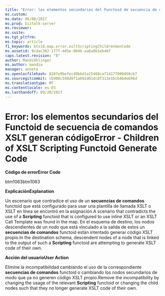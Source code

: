 ```yaml
---
title: "Error: los elementos secundarios del Functoid de secuencia de comandos XSLT generan código | Documentos de Microsoft"
ms.custom: 
ms.date: 06/08/2017
ms.prod: biztalk-server
ms.reviewer: 
ms.suite: 
ms.tgt_pltfrm: 
ms.topic: article
f1_keywords: bts10.map.error.xsltScriptingChildrenGenCode
ms.assetid: 9cdac362-177f-445e-904b-aa6a9b1eb46f
caps.latest.revision: "5"
author: MandiOhlinger
ms.author: mandia
manager: anneta
ms.openlocfilehash: 810fe9befecd9bbd1a15468ca714177900450cb7
ms.sourcegitcommit: cb908c540d8f1a692d01dc8f313e16cb4b4e696d
ms.translationtype: MT
ms.contentlocale: es-ES
ms.lasthandoff: 09/20/2017
---
```

# <a name="error---children-of-xslt-scripting-functoid-generate-code"></a><span data-ttu-id="1d97d-102">Error: los elementos secundarios del Functoid de secuencia de comandos XSLT generan código</span><span class="sxs-lookup"><span data-stu-id="1d97d-102">Error - Children of XSLT Scripting Functoid Generate Code</span></span>
<span data-ttu-id="1d97d-103">**Código de error**</span><span class="sxs-lookup"><span data-stu-id="1d97d-103">**Error Code**</span></span>  
  
 <span data-ttu-id="1d97d-104">btm1063</span><span class="sxs-lookup"><span data-stu-id="1d97d-104">btm1063</span></span>  
  
 <span data-ttu-id="1d97d-105">**Explicación**</span><span class="sxs-lookup"><span data-stu-id="1d97d-105">**Explanation**</span></span>  
  
 <span data-ttu-id="1d97d-106">Un escenario que contradice el uso de un **secuencias de comandos** functoid que está configurado para usar una plantilla de llamada XSLT o XSLT en línea se encontró en la asignación.</span><span class="sxs-lookup"><span data-stu-id="1d97d-106">A scenario that contradicts the use of a **Scripting** functoid that is configured to use inline XSLT or an XSLT Call Template was found in the map.</span></span> <span data-ttu-id="1d97d-107">En el esquema de destino, los nodos descendientes de un nodo que está vinculado a la salida de estos un **secuencias de comandos** functoid están intentado generar código XSLT propio.</span><span class="sxs-lookup"><span data-stu-id="1d97d-107">In the destination schema, descendent nodes of a node that is linked to the output of such a **Scripting** functoid are attempting to generate XSLT code of their own.</span></span>  
  
 <span data-ttu-id="1d97d-108">**Acción del usuario**</span><span class="sxs-lookup"><span data-stu-id="1d97d-108">**User Action**</span></span>  
  
 <span data-ttu-id="1d97d-109">Elimine la incompatibilidad cambiando el uso de la correspondiente **secuencias de comandos** functoid o cambiando los nodos secundarios de modo que ya no generen código XSLT propio.</span><span class="sxs-lookup"><span data-stu-id="1d97d-109">Remove the incompatibility by changing the usage of the relevant **Scripting** functoid or changing the child nodes such that they no longer generate XSLT code of their own.</span></span>